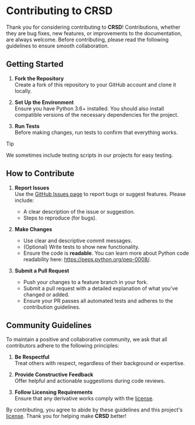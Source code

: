# Contributing to CRSD

Thank you for considering contributing to **CRSD**! Contributions, whether they are bug fixes, new features, or improvements to the documentation, are always welcome. Before contributing, please read the following guidelines to ensure smooth collaboration.

## Getting Started

1. **Fork the Repository**  
   Create a fork of this repository to your GitHub account and clone it locally.

2. **Set Up the Environment**  
   Ensure you have Python 3.6+ installed. You should also install compatible versions of the necessary dependencies for the project.

3. **Run Tests**  
   Before making changes, run tests to confirm that everything works.

> [!TIP]
> We sometimes include testing scripts in our projects for easy testing.

## How to Contribute

1. **Report Issues**  
   Use the [GitHub Issues page](https://github.com/Infinitode/CRSD/issues) to report bugs or suggest features. Please include:
   - A clear description of the issue or suggestion.
   - Steps to reproduce (for bugs).

2. **Make Changes**  
   - Use clear and descriptive commit messages.
   - (Optional) Write tests to show new functionality.
   - Ensure the code is **readable**. You can learn more about Python code readability here: https://peps.python.org/pep-0008/.

3. **Submit a Pull Request**  
   - Push your changes to a feature branch in your fork.
   - Submit a pull request with a detailed explanation of what you've changed or added.
   - Ensure your PR passes all automated tests and adheres to the contribution guidelines.

## Community Guidelines

To maintain a positive and collaborative community, we ask that all contributors adhere to the following principles:

1. **Be Respectful**  
   Treat others with respect, regardless of their background or expertise. 

2. **Provide Constructive Feedback**  
   Offer helpful and actionable suggestions during code reviews.

3. **Follow Licensing Requirements**  
   Ensure that any derivative works comply with the [license](https://github.com/infinitode/CRSD/blob/main/LICENSE).

By contributing, you agree to abide by these guidelines and this project's [license](https://github.com/infinitode/CRSD/blob/main/LICENSE). Thank you for helping make **CRSD** better!
